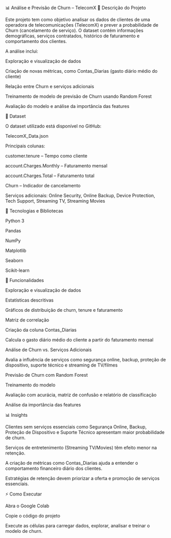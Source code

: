 📊 Análise e Previsão de Churn – TelecomX
📌 Descrição do Projeto

Este projeto tem como objetivo analisar os dados de clientes de uma operadora de telecomunicações (TelecomX) e prever a probabilidade de Churn (cancelamento de serviço).
O dataset contém informações demográficas, serviços contratados, histórico de faturamento e comportamento dos clientes.

A análise inclui:

Exploração e visualização de dados

Criação de novas métricas, como Contas_Diarias (gasto diário médio do cliente)

Relação entre Churn e serviços adicionais

Treinamento de modelo de previsão de Churn usando Random Forest

Avaliação do modelo e análise da importância das features

📁 Dataset

O dataset utilizado está disponível no GitHub:

TelecomX_Data.json

Principais colunas:

customer.tenure – Tempo como cliente

account.Charges.Monthly – Faturamento mensal

account.Charges.Total – Faturamento total

Churn – Indicador de cancelamento

Serviços adicionais: Online Security, Online Backup, Device Protection, Tech Support, Streaming TV, Streaming Movies

🧰 Tecnologias e Bibliotecas

Python 3

Pandas

NumPy

Matplotlib

Seaborn

Scikit-learn

🚀 Funcionalidades

Exploração e visualização de dados

Estatísticas descritivas

Gráficos de distribuição de churn, tenure e faturamento

Matriz de correlação

Criação da coluna Contas_Diarias

Calcula o gasto diário médio do cliente a partir do faturamento mensal

Análise de Churn vs. Serviços Adicionais

Avalia a influência de serviços como segurança online, backup, proteção de dispositivo, suporte técnico e streaming de TV/filmes

Previsão de Churn com Random Forest

Treinamento do modelo

Avaliação com acurácia, matriz de confusão e relatório de classificação

Análise da importância das features

📊 Insights

Clientes sem serviços essenciais como Segurança Online, Backup, Proteção de Dispositivo e Suporte Técnico apresentam maior probabilidade de churn.

Serviços de entretenimento (Streaming TV/Movies) têm efeito menor na retenção.

A criação de métricas como Contas_Diarias ajuda a entender o comportamento financeiro diário dos clientes.

Estratégias de retenção devem priorizar a oferta e promoção de serviços essenciais.

⚡ Como Executar

Abra o Google Colab

Copie o código do projeto

Execute as células para carregar dados, explorar, analisar e treinar o modelo de churn.
